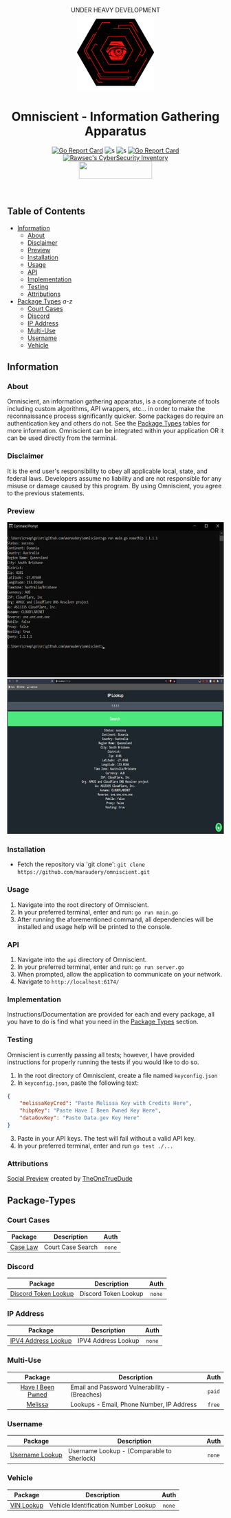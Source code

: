 <p align="center">
  UNDER HEAVY DEVELOPMENT<br>
  <a><img src="./images/omni.png" width=180 height="180"></a>
  <h1 align="center">Omniscient - Information Gathering Apparatus</h1>
  <p align="center">
    <a href="https://goreportcard.com/report/github.com/maraudery/omniscient"><img src="https://goreportcard.com/badge/github.com/maraudery/omniscient" alt="Go Report Card"></a>
    <a><img src="https://img.shields.io/badge/tests-7&#47;8-orange.svg" alt="s"></a>
    <a><img src="https://img.shields.io/badge/version-0.4.3-blue.svg" alt="s"></a>
    <a href="https://pkg.go.dev/github.com/maraudery/omniscient"><img src="https://pkg.go.dev/badge/github.com/maraudery/omniscient.svg" alt="Go Report Card"></a>
    <a href="https://inventory.raw.pm/"><img src="https://inventory.raw.pm/img/badges/Rawsec-inventoried-FF5050_flat.svg" alt="Rawsec&#39;s CyberSecurity Inventory"></a><br>
    <a href="https://www.buymeacoffee.com/maraudery"><img src="https://cdn.buymeacoffee.com/buttons/default-red.png" height="40" width="170"></a>
</a>
  </p><br>
</p>

## Table of Contents

- [Information](#information)
  - [About](#about)
  - [Disclaimer](#disclaimer)
  - [Preview](#preview)
  - [Installation](#installation)
  - [Usage](#usage)
  - [API](#api)
  - [Implementation](#implementation)
  - [Testing](#testing)
  - [Attributions](#attributions)
- [Package Types](#package-types) *a-z*
  - [Court Cases](#court-cases)
  - [Discord](#discord)
  - [IP Address](#ip-address)
  - [Multi-Use](#multi-use)
  - [Username](#username)
  - [Vehicle](#vehicle)



## Information

### About

Omniscient, an information gathering apparatus, is a conglomerate of tools including custom algorithms, API wrappers, etc... in order to make the reconnaissance process significantly quicker. Some packages do require an authentication key and others do not. See the [Package Types](#package-types) tables for more information. Omniscient can be integrated within your application OR it can be used directly from the terminal.

### Disclaimer

It is the end user's responsibility to obey all applicable local, state, and federal laws. Developers assume no liability and are not responsible for any misuse or damage caused by this program. By using Omniscient, you agree to the previous statements.

### Preview

<a><img src="./images/cliprev.png" width=660 height="360"></a>
<a><img src="./images/guiprev2.png" width=660 height="360"></a>

### Installation

 - Fetch the repository via 'git clone': `git clone https://github.com/maraudery/omniscient.git`

### Usage

1. Navigate into the root directory of Omniscient.
2. In your preferred terminal, enter and run: `go run main.go`
3. After running the aforementioned command, all dependencies will be installed and usage help will be printed to the console.

### API

1. Navigate into the `api` directory of Omniscient.
2. In your preferred terminal, enter and run: `go run server.go`
3. When prompted, allow the application to communicate on your network.
4. Navigate to `http://localhost:6174/`

### Implementation

Instructions/Documentation are provided for each and every package, all you have to do is find what you need in the [Package Types](#package-types) section.

### Testing

Omniscient is currently passing all tests; however, I have provided instructions for properly running the tests if you would like to do so.

1. In the root directory of Omniscient, create a file named `keyconfig.json`
2. In `keyconfig.json`, paste the following text:
``` json
{
    "melissaKeyCred": "Paste Melissa Key with Credits Here",
    "hibpKey": "Paste Have I Been Pwned Key Here",
    "dataGovKey": "Paste Data.gov Key Here"
}
```
3. Paste in your API keys. The test will fail without a valid API key.
4. In your preferred terminal, enter and run `go test ./...`

### Attributions

[Social Preview](./images/card.jpg) created by [TheOneTrueDude](https://github.com/FirstTrueDude)

## Package-Types

### Court Cases

| Package                                                                                    | Description                                  |   Auth   |
| :----------------------------------------------------------------------------------------: | -------------------------------------------- | :------: |
| [Case Law](https://github.com/maraudery/omniscient/tree/main/pkg/noauth/caselaw)           | Court Case Search                            |  `none`  |

### Discord

| Package                                                                                    | Description                                  |   Auth   |
| :----------------------------------------------------------------------------------------: | -------------------------------------------- | :------: |
| [Discord Token Lookup](https://github.com/maraudery/omniscient/tree/main/pkg/noauth/discord)| Discord Token Lookup                        |  `none`  |

### IP Address

| Package                                                                                    | Description                                  |   Auth   |
| :----------------------------------------------------------------------------------------: | -------------------------------------------- | :------: |
| [IPV4 Address Lookup](https://github.com/maraudery/omniscient/tree/main/pkg/noauth/ip)     | IPV4 Address Lookup                          |  `none`  |

### Multi-Use

| Package                                                                                    | Description                                  |   Auth   |
| :----------------------------------------------------------------------------------------: | -------------------------------------------- | :------: |
| [Have I Been Pwned](https://github.com/maraudery/omniscient/tree/main/pkg/authpaid/hibp)   | Email and Password Vulnerability - (Breaches)|  `paid`  |
| [Melissa](https://github.com/maraudery/omniscient/tree/main/pkg/authfree/melissa)          | Lookups - Email, Phone Number, IP Address    |  `free`  |


### Username

| Package                                                                                    | Description                                  |   Auth   |
| :----------------------------------------------------------------------------------------: | -------------------------------------------- | :------: |
| [Username Lookup](https://github.com/maraudery/omniscient/tree/main/pkg/noauth/userlookup) | Username Lookup - (Comparable to Sherlock)   |  `none`  |

### Vehicle

| Package                                                                                    | Description                                  |   Auth   |
| :----------------------------------------------------------------------------------------: | -------------------------------------------- | :------: |
| [VIN Lookup](https://github.com/maraudery/omniscient/tree/main/pkg/noauth/vin)             | Vehicle Identification Number Lookup         |  `none`  |
